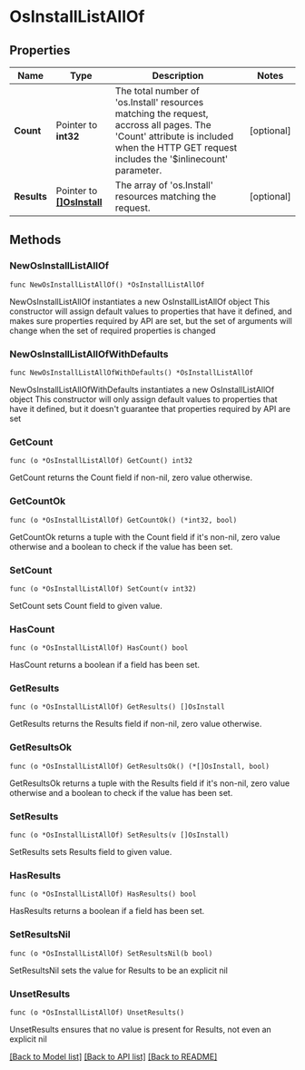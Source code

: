 # OsInstallListAllOf

## Properties

Name | Type | Description | Notes
------------ | ------------- | ------------- | -------------
**Count** | Pointer to **int32** | The total number of &#39;os.Install&#39; resources matching the request, accross all pages. The &#39;Count&#39; attribute is included when the HTTP GET request includes the &#39;$inlinecount&#39; parameter. | [optional] 
**Results** | Pointer to [**[]OsInstall**](os.Install.md) | The array of &#39;os.Install&#39; resources matching the request. | [optional] 

## Methods

### NewOsInstallListAllOf

`func NewOsInstallListAllOf() *OsInstallListAllOf`

NewOsInstallListAllOf instantiates a new OsInstallListAllOf object
This constructor will assign default values to properties that have it defined,
and makes sure properties required by API are set, but the set of arguments
will change when the set of required properties is changed

### NewOsInstallListAllOfWithDefaults

`func NewOsInstallListAllOfWithDefaults() *OsInstallListAllOf`

NewOsInstallListAllOfWithDefaults instantiates a new OsInstallListAllOf object
This constructor will only assign default values to properties that have it defined,
but it doesn't guarantee that properties required by API are set

### GetCount

`func (o *OsInstallListAllOf) GetCount() int32`

GetCount returns the Count field if non-nil, zero value otherwise.

### GetCountOk

`func (o *OsInstallListAllOf) GetCountOk() (*int32, bool)`

GetCountOk returns a tuple with the Count field if it's non-nil, zero value otherwise
and a boolean to check if the value has been set.

### SetCount

`func (o *OsInstallListAllOf) SetCount(v int32)`

SetCount sets Count field to given value.

### HasCount

`func (o *OsInstallListAllOf) HasCount() bool`

HasCount returns a boolean if a field has been set.

### GetResults

`func (o *OsInstallListAllOf) GetResults() []OsInstall`

GetResults returns the Results field if non-nil, zero value otherwise.

### GetResultsOk

`func (o *OsInstallListAllOf) GetResultsOk() (*[]OsInstall, bool)`

GetResultsOk returns a tuple with the Results field if it's non-nil, zero value otherwise
and a boolean to check if the value has been set.

### SetResults

`func (o *OsInstallListAllOf) SetResults(v []OsInstall)`

SetResults sets Results field to given value.

### HasResults

`func (o *OsInstallListAllOf) HasResults() bool`

HasResults returns a boolean if a field has been set.

### SetResultsNil

`func (o *OsInstallListAllOf) SetResultsNil(b bool)`

 SetResultsNil sets the value for Results to be an explicit nil

### UnsetResults
`func (o *OsInstallListAllOf) UnsetResults()`

UnsetResults ensures that no value is present for Results, not even an explicit nil

[[Back to Model list]](../README.md#documentation-for-models) [[Back to API list]](../README.md#documentation-for-api-endpoints) [[Back to README]](../README.md)


